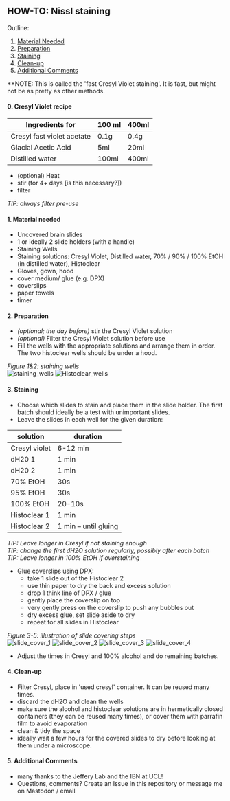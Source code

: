 ## HOW-TO: Nissl staining
Outline:
1. [Material Needed](https://github.com/elduvelle/ephys_tutorials/blob/main/5_nissl_staining.md#1-material-needed)
2. [Preparation](https://github.com/elduvelle/ephys_tutorials/blob/main/5_nissl_staining.md#2-preparation)
3. [Staining](https://github.com/elduvelle/ephys_tutorials/blob/main/5_nissl_staining.md#3-staining)
4. [Clean-up](https://github.com/elduvelle/ephys_tutorials/blob/main/5_nissl_staining.md#4-clean-up)
5. [Additional Comments](https://github.com/elduvelle/ephys_tutorials/blob/main/5_nissl_staining.md#5-additional-comments)

**NOTE: This is called the 'fast Cresyl Violet staining'. It is fast, but might not be as pretty as other methods.

#### 0. Cresyl Violet recipe

| Ingredients for |	100 ml| 400ml|
|--|-------|------|
|Cresyl fast violet acetate|	0.1g|	0.4g|
|Glacial Acetic Acid| 5ml	|20ml|
|Distilled water| 100ml|	400ml|

- (optional) Heat
- stir (for 4+ days [is this necessary?])
- filter

*TIP: always filter pre-use*

#### 1. Material needed
- Uncovered brain slides
- 1 or ideally 2 slide holders (with a handle)
- Staining Wells
- Staining solutions: Cresyl Violet, Distilled water, 70% / 90% / 100% EtOH (in distilled water), Histoclear
- Gloves, gown, hood
- cover medium/ glue (e.g. DPX)
- coverslips
- paper towels
- timer

#### 2. Preparation
- *(optional; the day before)* stir the Cresyl Violet solution
- *(optional)* Filter the Cresyl Violet solution before use
- Fill the wells with the appropriate solutions and arrange them in order. The two histoclear wells should be under a hood.

*Figure 1&2: staining wells*  
![staining_wells](https://github.com/elduvelle/ephys_tutorials/assets/64431932/68e1a5a5-7491-4f95-be3e-e78f5547a662)
![Histoclear_wells](https://github.com/elduvelle/ephys_tutorials/assets/64431932/a3489bdb-64a2-4709-9d4a-9953e3b8cde2)

#### 3. Staining
- Choose which slides to stain and place them in the slide holder. The first batch should ideally be a test with unimportant slides.
- Leave the slides in each well for the given duration:

| solution | duration |
|----------|----------|
|Cresyl violet|		6-12 min|
|dH20 1|	1 min|
|dH20 2|	1 min|
|70% EtOH|		30s|
|95% EtOH|		30s|
|100% EtOH|		20-10s|
|Histoclear 1|		1 min|
|Histoclear 2|	1 min – until gluing|

*TIP: Leave longer in Cresyl if not staining enough*  
*TIP: change the first dH2O solution regularly, possibly after each batch*  
*TIP: Leave longer in 100% EtOH if overstaining*

- Glue coverslips using DPX:
  - take 1 slide out of the Histoclear 2
  - use thin paper to dry the back and excess solution
  - drop 1 think line of DPX / glue
  - gently place the coverslip on top
  - very gently press on the coverslip to push any bubbles out
  - dry excess glue, set slide aside to dry
  - repeat for all slides in Histoclear
 
*Figure 3-5: illustration of slide covering steps*    
![slide_cover_1](https://github.com/elduvelle/ephys_tutorials/assets/64431932/35330a68-62c6-4d69-830b-51a17447334b)
![slide_cover_2](https://github.com/elduvelle/ephys_tutorials/assets/64431932/0c699c3d-0c15-4b6a-982f-dc8048e6770a)
![slide_cover_3](https://github.com/elduvelle/ephys_tutorials/assets/64431932/d78ac448-e8d2-4d8f-89ed-b15a33a08861)
![slide_cover_4](https://github.com/elduvelle/ephys_tutorials/assets/64431932/9782b514-8ba2-4b00-8b77-8353d9383af1)


- Adjust the times in Cresyl and 100% alcohol and do remaining batches.

#### 4. Clean-up
- Filter Cresyl, place in 'used cresyl' container. It can be reused many times.
- discard the dH2O and clean the wells
- make sure the alcohol and histoclear solutions are in hermetically closed containers (they can be reused many times), or cover them with parrafin film to avoid evaporation
- clean & tidy the space
- ideally wait a few hours for the covered slides to dry before looking at them under a microscope.

#### 

#### 5. Additional Comments
- many thanks to the Jeffery Lab and the IBN at UCL!
- Questions, comments? Create an Issue in this repository or message me on Mastodon / email
